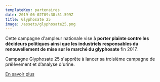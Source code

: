 ```yaml
---
templateKey: partenaires
date: 2019-06-02T09:38:51.599Z
title: Glyphosate 25
image: /assets/glyphosate25.png
---
```

Cette campagne d'ampleur nationale vise à <strong>porter plainte contre les décideurs politiques ainsi que les industriels responsables du renouvellement de mise sur le marché du glyphosate</strong> fin 2017.

Campagne Glyphosate 25 s'apprête à lancer sa troisième campagne de prélèvement et d’analyse d'urine.

[En savoir plus](/glyphosate/)